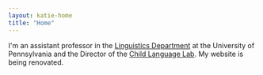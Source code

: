 ```yaml
---
layout: katie-home
title: "Home"
---
```



I'm an assistant professor in the [Linguistics Department](www.ling.upenn.edu) at the University of Pennsylvania and the Director of the [Child Language Lab](childlanglab/about.html).  My website is being renovated.


